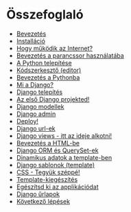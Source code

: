 # Összefoglaló

*   [Bevezetés][1]
*   [Installáció][2]
*   [Hogy működik az Internet?][3]
*   [Bevezetés a parancssor használatába][4]
*   [A Python telepítése][5]
*   [Kódszerkesztő (editor)][6]
*   [Bevezetés a Pythonba][7]
*   [Mi a Django?][8]
*   [Django telepítés][9]
*   [Az első Django projekted!][10]
*   [Django modellek][11]
*   [Django admin][12]
*   [Deploy!][13]
*   [Django url-ek][14]
*   [Django views - itt az ideje alkotni!][15]
*   [Bevezetés a HTML-be][16]
*   [Django ORM és QuerySet-ek][17]
*   [Dinamikus adatok a template-ben][18]
*   [Django sablonok (template)][19]
*   [CSS - Tegyük széppé!][20]
*   [Template-kiegészítés][21]
*   [Egészítsd ki az applikációdat][22]
*   [Django űrlapok][23]
*   [Következő lépések][24]

 [1]: README.md
 [2]: installation/README.md
 [3]: how_the_internet_works/README.md
 [4]: intro_to_command_line/README.md
 [5]: python_installation/README.md
 [6]: code_editor/README.md
 [7]: python_introduction/README.md
 [8]: django/README.md
 [9]: django_installation/README.md
 [10]: django_start_project/README.md
 [11]: django_models/README.md
 [12]: django_admin/README.md
 [13]: deploy/README.md
 [14]: django_urls/README.md
 [15]: django_views/README.md
 [16]: html/README.md
 [17]: django_orm/README.md
 [18]: dynamic_data_in_templates/README.md
 [19]: django_templates/README.md
 [20]: css/README.md
 [21]: template_extending/README.md
 [22]: extend_your_application/README.md
 [23]: django_forms/README.md
 [24]: whats_next/README.md